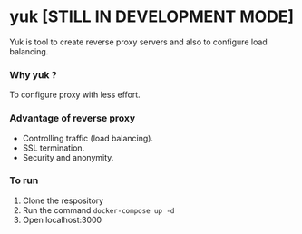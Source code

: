 # yuk [STILL IN DEVELOPMENT MODE]

Yuk is tool to create reverse proxy servers and also to configure load balancing.

### Why yuk ?
 To configure proxy with less effort.

### Advantage of reverse proxy
 - Controlling traffic (load balancing).
 - SSL termination.
 - Security and anonymity.

### To run

1. Clone the respository
2. Run the command ```docker-compose up -d```
3. Open localhost:3000
 
